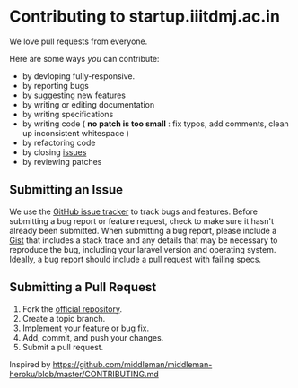# Contributing to startup.iiitdmj.ac.in

We love pull requests from everyone.


Here are some ways *you* can contribute:

* by devloping fully-responsive.
* by reporting bugs
* by suggesting new features
* by writing or editing documentation
* by writing specifications
* by writing code ( **no patch is too small** : fix typos, add comments, clean up inconsistent whitespace )
* by refactoring code
* by closing [issues][]
* by reviewing patches

[issues]: https://github.com/aanandshekharroy/startup.iiitdmj.ac.in/issues

## Submitting an Issue
We use the [GitHub issue tracker][issues] to track bugs and features. Before
submitting a bug report or feature request, check to make sure it hasn't
already been submitted. When submitting a bug report, please include a [Gist][]
that includes a stack trace and any details that may be necessary to reproduce
the bug, including your laravel version and operating system.
Ideally, a bug report should include a pull request with failing specs.

[gist]: https://gist.github.com/

## Submitting a Pull Request
1. Fork the [official repository][repo].
2. Create a topic branch.
3. Implement your feature or bug fix.
4. Add, commit, and push your changes.
5. Submit a pull request.


[repo]: https://github.com/aanandshekharroy/startup.iiitdmj.ac.in

Inspired by https://github.com/middleman/middleman-heroku/blob/master/CONTRIBUTING.md
